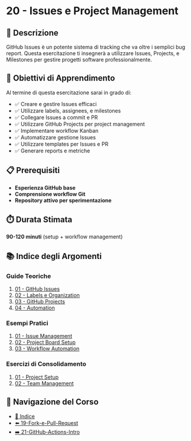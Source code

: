 # 20 - Issues e Project Management

## 📖 Descrizione

GitHub Issues è un potente sistema di tracking che va oltre i semplici bug report. Questa esercitazione ti insegnerà a utilizzare Issues, Projects, e Milestones per gestire progetti software professionalmente.

## 🎯 Obiettivi di Apprendimento

Al termine di questa esercitazione sarai in grado di:

- ✅ Creare e gestire Issues efficaci
- ✅ Utilizzare labels, assignees, e milestones
- ✅ Collegare Issues a commit e PR
- ✅ Utilizzare GitHub Projects per project management
- ✅ Implementare workflow Kanban
- ✅ Automatizzare gestione Issues
- ✅ Utilizzare templates per Issues e PR
- ✅ Generare reports e metriche

## 📋 Prerequisiti

- **Esperienza GitHub base**
- **Comprensione workflow Git**
- **Repository attivo per sperimentazione**

## ⏱️ Durata Stimata

**90-120 minuti** (setup + workflow management)

## 📚 Indice degli Argomenti

### Guide Teoriche
1. [01 - GitHub Issues](./guide/01-github-issues.md)
2. [02 - Labels e Organization](./guide/02-labels-organization.md)
3. [03 - GitHub Projects](./guide/03-github-projects.md)
4. [04 - Automation](./guide/04-automation.md)

### Esempi Pratici
1. [01 - Issue Management](./esempi/01-issue-management.md)
2. [02 - Project Board Setup](./esempi/02-project-board.md)
3. [03 - Workflow Automation](./esempi/03-workflow-automation.md)

### Esercizi di Consolidamento
1. [01 - Project Setup](./esercizi/01-project-setup.md)
2. [02 - Team Management](./esercizi/02-team-management.md)

## 🔄 Navigazione del Corso

- [📑 Indice](../README.md)
- [⬅️ 19-Fork-e-Pull-Request](../19-Fork-e-Pull-Request/README.md)
- [➡️ 21-GitHub-Actions-Intro](../21-GitHub-Actions-Intro/README.md)
